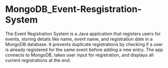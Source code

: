 # MongoDB_Event-Resgistration-System
The Event Registration System is a Java application that registers users for events, storing details like name, event name, and registration date in a MongoDB database. It prevents duplicate registrations by checking if a user is already registered for the same event before adding a new entry. The app connects to MongoDB, takes user input for registration, and displays all current registrations at the end.
